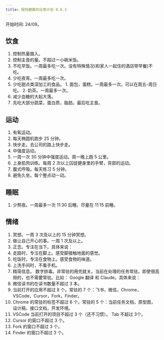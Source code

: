 ```yaml
---
title: 保持健康的日常计划 0.0.3
---
```


开始时间: 24/09。

## 饮食
1. 控制热量摄入。
  1. 控制主食的量。不超过一小碗米饭。
  2. 不吃早饭。一周最多吃一次。没有特殊情况(和家人一起住的酒店带早餐)不吃。
  3. 少吃夜宵。一周最多吃一次。
  4. 少吃甜点类深加工的食品。
    1. 面包，蛋糕。一周最多一次。可以在周五-周日吃。
    2. 奶茶。一周最多一次。
2. 减少血糖的大起大落。
  1. 先吃大部分蔬菜，蛋白质，脂肪。最后吃主食。

## 运动
1. 有氧运动。
  1. 每天椭圆机跑步 25 分钟。
  2. 快步走。去公司的路上快步走。
2. 中强度运动。
  1. 一周一次 30 分钟中强度运动。周一晚上跑 5 公里。
  2. 上身肌肉训练。每周 2 次以上囚徒健身里的手臂，背部的运动。
3. 腹式呼吸。每天练习 5 分钟。
4. 避免久坐。每个整点动一动。

## 睡眠
1. 少熬夜。一周最多一次 11:30 后睡。尽量在 11:15 前睡。

## 情绪
1. 冥想。一周 3 次及以上的 15 分钟冥想。
2. 做让自己开心的事。一周 1 次及以上。
3. 正念。专注在当下。具体来说：
  1. 走路时，专注在脚上。感受脚接触地面的感觉。
  2. 吃饭时，专注在食物上。感受食物的味道。
  3. 上洗手间时，不看手机。
4. 精简信息。 数字排毒。非常驻的用完就关。当前在处理的任务常驻。即使很高频的，也不需要常驻。比如： Google 翻译 和 Claude。具体来说：
  1. 微信读书的在读书数量不超过 3 本。
  2. 当前打开的应用不超过 8 个。常驻的 7 个：飞书，微信，Chrome，VSCode，Cursor，Fork，Finder。
  3. Chrome 的常驻的标签不超过 6 个。常驻的 5 个：当前任务文档，原型图，设计稿，接口文档，开发环境。
  4. VSCode 当前打开的项目不超过 3 个（还不习惯）。 Tab 不超过 3个。
  5. Cursor 的窗口不超过 3 个。
  6. Fork 的窗口不超过 3 个。
  7. Finder 的窗口不超过 3 个。
